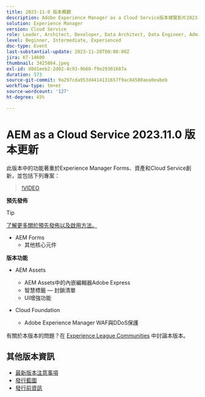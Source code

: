 ```yaml
---
title: 2023-11-0 版本概觀
description: Adobe Experience Manager as a Cloud Service版本總覽影片2023.11.0，此版本中的功能著重於Experience Manager Forms、資產和Cloud Service
solution: Experience Manager
version: Cloud Service
role: Leader, Architect, Developer, Data Architect, Data Engineer, Admin, User
level: Beginner, Intermediate, Experienced
doc-type: Event
last-substantial-update: 2023-11-28T00:00:00Z
jira: KT-14600
thumbnail: 3425864.jpeg
exl-id: d8d1eeb2-2d02-4c93-9b68-f9e29301687a
duration: 573
source-git-commit: 9a297cda953d4414131657f9ac84580aea0eabeb
workflow-type: tm+mt
source-wordcount: '127'
ht-degree: 45%

---
```


# AEM as a Cloud Service 2023.11.0 版本更新

此版本中的功能著重於Experience Manager Forms、資產和Cloud Service創新，並包括下列專案：

>[!VIDEO](https://video.tv.adobe.com/v/3425864/?learn=on)

**預先發佈**

>[!TIP]
>
>[了解更多關於預先發佈以及啟用方法。](https://experienceleague.adobe.com/docs/experience-manager-cloud-service/content/release-notes/prerelease.html?lang=zh-Hant)

* AEM Forms
   * 其他核心元件

**版本功能**

* AEM Assets
   * AEM Assets中的內嵌編輯器Adobe Express
   * 智慧標籤 — 封鎖清單
   * UI增強功能

* Cloud Foundation
   * Adobe Experience Manager WAF與DDoS保護

有關於本版本的問題？在 [Experience League Communities](https://adobe.ly/3uBHk1D) 中討論本版本。

## 其他版本資訊

* [最新版本注意事項](https://experienceleague.adobe.com/docs/experience-manager-cloud-service/content/release-notes/home.html)
* [發行藍圖](https://experienceleague.adobe.com/docs/experience-manager-release-information/aem-release-updates/update-releases-roadmap.html?lang=zh-Hant)
* [發行前資訊](https://experienceleague.adobe.com/docs/experience-manager-cloud-service/content/release-notes/prerelease.html?lang=zh-Hant)
